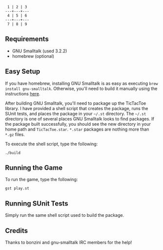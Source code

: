      1 | 2 | 3 
    ---+---+---
     4 | 5 | 6
    ---+---+---
     7 | 8 | 9

## Requirements

* GNU Smalltalk (used 3.2.2)
* homebrew (optional)

## Easy Setup

If you have homebrew, installing GNU Smalltalk is as easy as executing <code>brew install gnu-smalltalk</code>.  Otherwise, you'll need to build it manually using the instructions [here](http://smalltalk.gnu.org/download/cvs).

After building GNU Smalltalk, you'll need to package up the TicTacToe library.  I have provided a shell script that creates the package, runs the SUnit tests, and places the package in your <code>~/.st</code> directory.  The <code>~/.st</code> directory is one of several places GNU Smalltalk looks to find packages.  If the package built successfully, you should see the new directory in your home path and <code>TicTacToe.star</code>.  <code>\*.star</code> packages are nothing more than <code>\*.gz</code> files. 

To execute the shell script, type the following:   

    ./build

## Running the Game

To run the game, type the following:

    gst play.st

## Running SUnit Tests

Simply run the same shell script used to build the package.

## Credits

Thanks to bonzini and gnu\-smalltalk IRC members for the help!
